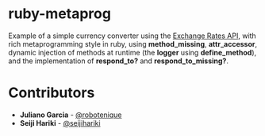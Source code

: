 # ruby-metaprog

Example of a simple currency converter using the [Exchange Rates API](), with rich metaprogramming style in ruby, using **method_missing**, **attr_accessor**, dynamic injection of methods at runtime (the **logger** using **define_method**), and the implementation of **respond_to?** and **respond_to_missing?**.

# Contributors

* **Juliano Garcia** - [@robotenique](https://github.com/robotenique)
* **Seiji Hariki** - [@seijihariki](https://github.com/seijihariki)
